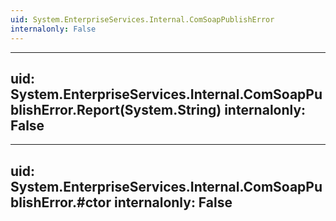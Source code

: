 ```yaml
---
uid: System.EnterpriseServices.Internal.ComSoapPublishError
internalonly: False
---
```


---
uid: System.EnterpriseServices.Internal.ComSoapPublishError.Report(System.String)
internalonly: False
---

---
uid: System.EnterpriseServices.Internal.ComSoapPublishError.#ctor
internalonly: False
---
